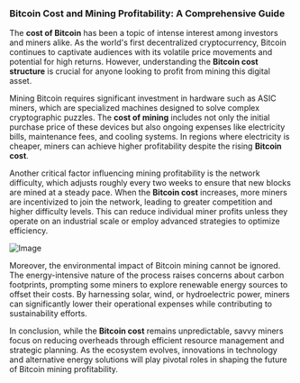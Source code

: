 ### Bitcoin Cost and Mining Profitability: A Comprehensive Guide

The **cost of Bitcoin** has been a topic of intense interest among investors and miners alike. As the world's first decentralized cryptocurrency, Bitcoin continues to captivate audiences with its volatile price movements and potential for high returns. However, understanding the **Bitcoin cost structure** is crucial for anyone looking to profit from mining this digital asset.

Mining Bitcoin requires significant investment in hardware such as ASIC miners, which are specialized machines designed to solve complex cryptographic puzzles. The **cost of mining** includes not only the initial purchase price of these devices but also ongoing expenses like electricity bills, maintenance fees, and cooling systems. In regions where electricity is cheaper, miners can achieve higher profitability despite the rising **Bitcoin cost**.

Another critical factor influencing mining profitability is the network difficulty, which adjusts roughly every two weeks to ensure that new blocks are mined at a steady pace. When the **Bitcoin cost** increases, more miners are incentivized to join the network, leading to greater competition and higher difficulty levels. This can reduce individual miner profits unless they operate on an industrial scale or employ advanced strategies to optimize efficiency.

![Image](https://github.com/user-attachments/assets/31692037-0104-4703-abd1-696b6a7dd41b)

Moreover, the environmental impact of Bitcoin mining cannot be ignored. The energy-intensive nature of the process raises concerns about carbon footprints, prompting some miners to explore renewable energy sources to offset their costs. By harnessing solar, wind, or hydroelectric power, miners can significantly lower their operational expenses while contributing to sustainability efforts.

In conclusion, while the **Bitcoin cost** remains unpredictable, savvy miners focus on reducing overheads through efficient resource management and strategic planning. As the ecosystem evolves, innovations in technology and alternative energy solutions will play pivotal roles in shaping the future of Bitcoin mining profitability.